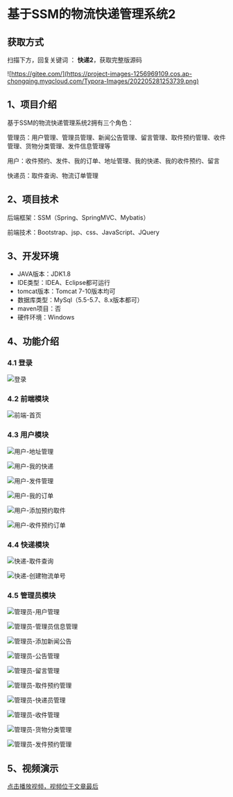 # 基于SSM的物流快递管理系统2
## 获取方式

扫描下方，回复关键词  ： **快递2**，获取完整版源码

![https://gitee.com/](https://project-images-1256969109.cos.ap-chongqing.myqcloud.com/Typora-Images/202205281253739.png)


## 1、项目介绍

基于SSM的物流快递管理系统2拥有三个角色：

管理员：用户管理、管理员管理、新闻公告管理、留言管理、取件预约管理、收件管理、货物分类管理、发件信息管理等

用户：收件预约、发件、我的订单、地址管理、我的快递、我的收件预约、留言

快递员：取件查询、物流订单管理


## 2、项目技术

后端框架：SSM（Spring、SpringMVC、Mybatis）

前端技术：Bootstrap、jsp、css、JavaScript、JQuery

## 3、开发环境

- JAVA版本：JDK1.8
- IDE类型：IDEA、Eclipse都可运行
- tomcat版本：Tomcat 7-10版本均可
- 数据库类型：MySql（5.5-5.7、8.x版本都可） 
- maven项目：否
- 硬件环境：Windows


## 4、功能介绍

### 4.1 登录

![登录](https://project-images-1256969109.cos.ap-chongqing.myqcloud.com/%20Typora-Images/202309221226634.jpg)

### 4.2 前端模块

![前端-首页](https://project-images-1256969109.cos.ap-chongqing.myqcloud.com/%20Typora-Images/202309221227006.jpg)

### 4.3 用户模块

![用户-地址管理](https://project-images-1256969109.cos.ap-chongqing.myqcloud.com/%20Typora-Images/202309221227601.jpg)

![用户-我的快递](https://project-images-1256969109.cos.ap-chongqing.myqcloud.com/%20Typora-Images/202309221227838.jpg)

![用户-发件管理](https://project-images-1256969109.cos.ap-chongqing.myqcloud.com/%20Typora-Images/202309221227282.jpg)

![用户-我的订单](https://project-images-1256969109.cos.ap-chongqing.myqcloud.com/%20Typora-Images/202309221227440.jpg)

![用户-添加预约取件](https://project-images-1256969109.cos.ap-chongqing.myqcloud.com/%20Typora-Images/202309221227968.jpg)

![用户-收件预约订单](https://project-images-1256969109.cos.ap-chongqing.myqcloud.com/%20Typora-Images/202309221227414.jpg)

### 4.4 快递模块

![快递-取件查询](https://project-images-1256969109.cos.ap-chongqing.myqcloud.com/%20Typora-Images/202309221227730.jpg)

![快递-创建物流单号](https://project-images-1256969109.cos.ap-chongqing.myqcloud.com/%20Typora-Images/202309221227487.jpg)

### 4.5 管理员模块

![管理员-用户管理](https://project-images-1256969109.cos.ap-chongqing.myqcloud.com/%20Typora-Images/202309221227305.jpg)

![管理员-管理员信息管理](https://project-images-1256969109.cos.ap-chongqing.myqcloud.com/%20Typora-Images/202309221227225.jpg)

![管理员-添加新闻公告](https://project-images-1256969109.cos.ap-chongqing.myqcloud.com/%20Typora-Images/202309221227909.jpg)

![管理员-公告管理](https://project-images-1256969109.cos.ap-chongqing.myqcloud.com/%20Typora-Images/202309221227067.jpg)

![管理员-留言管理](https://project-images-1256969109.cos.ap-chongqing.myqcloud.com/%20Typora-Images/202309221228499.jpg)

![管理员-取件预约管理](https://project-images-1256969109.cos.ap-chongqing.myqcloud.com/%20Typora-Images/202309221228929.jpg)

![管理员-快递员管理](https://project-images-1256969109.cos.ap-chongqing.myqcloud.com/%20Typora-Images/202309221228160.jpg)

![管理员-收件管理](https://project-images-1256969109.cos.ap-chongqing.myqcloud.com/%20Typora-Images/202309221228076.jpg)

![管理员-货物分类管理](https://project-images-1256969109.cos.ap-chongqing.myqcloud.com/%20Typora-Images/202309221228501.jpg)

![管理员-发件预约管理](https://project-images-1256969109.cos.ap-chongqing.myqcloud.com/%20Typora-Images/202309221228762.jpg)

## 5、视频演示

[点击播放视频，视频位于文章最后](输入链接)



